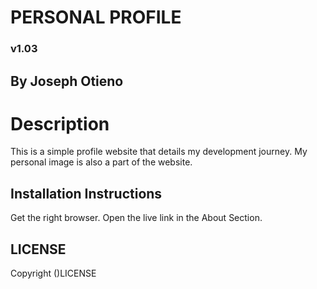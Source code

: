 # PERSONAL PROFILE

### v1.03

## By Joseph Otieno

# Description

This is a simple profile website that details my development journey.
My personal image is also a part of the website.

## Installation Instructions
Get the right browser.
Open the live link in the About Section.

## LICENSE
Copyright ()LICENSE